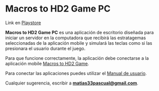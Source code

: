 # Macros to HD2 Game PC

Link en [Playstore](https://play.google.com/store/apps/details?id=com.macros.helldivers)

**Macros to HD2 Game PC** es una aplicación de escritorio diseñada para iniciar un servidor en la computadora que recibirá las estratagemas seleccionadas de la aplicación mobile y simulará las teclas como si las presionara el usuario durante el juego.

Para que funcione correctamente, la aplicación debe conectarse a la aplicación mobile [Macros to HD2 Game](https://github.com/matias33pascual/macros-to-helldivers).

Para conectar las aplicaciones puedes utilizar el [Manual de usuario]([https://sites.google.com/d/1wV6G_jgg0fkdAwXpqCNoDhmJfu0CHSRz/p/1F5WB34d2O7UOeURxEBLVzt9IqUOmI3kj/edit](https://sites.google.com/view/manual-macros-es/p%C3%A1gina-principal)).

Cualquier sugerencia, escribir a **matias33pascual@gmail.com**.
